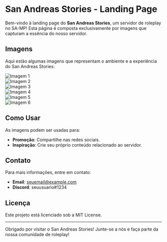 # San Andreas Stories - Landing Page

Bem-vindo à landing page do **San Andreas Stories**, um servidor de roleplay no SA-MP! Esta página é composta exclusivamente por imagens que capturam a essência do nosso servidor.

## Imagens

Aqui estão algumas imagens que representam o ambiente e a experiência do San Andreas Stories:

![Imagem 1](https://i.imgur.com/mX5fuXZ.png)  
![Imagem 2](https://i.imgur.com/8SQb2mY.png)  
![Imagem 3](https://i.imgur.com/0ovPFVG.png)  
![Imagem 4](https://i.imgur.com/mgG6EQq.png)  
![Imagem 5](https://i.imgur.com/08VRk8c.png)  
![Imagem 6](https://i.imgur.com/Jw0jy0J.png)  

## Como Usar

As imagens podem ser usadas para:

- **Promoção**: Compartilhe nas redes sociais.
- **Inspiração**: Crie seu próprio conteúdo relacionado ao servidor.

## Contato

Para mais informações, entre em contato:

- **Email**: seuemail@example.com
- **Discord**: seuusuario#1234

## Licença

Este projeto está licenciado sob a MIT License.

---

Obrigado por visitar o San Andreas Stories! Junte-se a nós e faça parte da nossa comunidade de roleplay!
